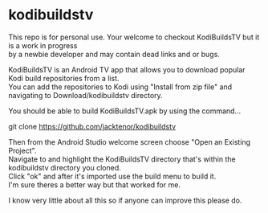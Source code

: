# kodibuildstv
This repo is for personal use. Your welcome to checkout KodiBuildsTV but it is a work in progress                                        
by a newbie developer and may contain dead links and or bugs.                                     

KodiBuildsTV is an Android TV app that allows you to download popular Kodi build repositories from a list.                                          
You can add the repositories to Kodi using "Install from zip file" and navigating to Download/kodibuildstv directory.                              

You should be able to build KodiBuildsTV.apk by using the command...                                          

git clone https://github.com/jacktenor/kodibuildstv                                                       

Then from the Android Studio welcome screen choose "Open an Existing Project".                                    
Navigate to and highlight the KodiBuildsTV directory that's within the kodibuildstv directory you cloned.                            
Click "ok" and after it's imported use the build menu to build it.                                           
I'm sure theres a better way but that worked for me.                                                 

I know very little about all this so if anyone can improve this please do.
